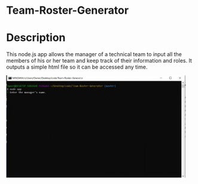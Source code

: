 # Team-Roster-Generator

# Description
This node.js app allows the manager of a technical team to input all the members of his or her team and keep track of their information and roles. It outputs a simple html file so it can be accessed any time. 

![](Media/giphy.gif)
